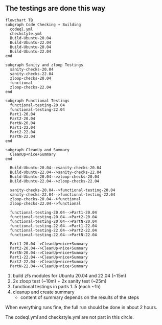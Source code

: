 
## The testings are done this way

```mermaid
flowchart TB
subgraph Code Checking + Building
  codeql.yml
  checkstyle.yml
  Build-Ubuntu-20.04
  Build-Ubuntu-22.04
  Build-Ubuntu-20.04
  Build-Ubuntu-22.04
end

subgraph Sanity and zloop Testings
  sanity-checks-20.04
  sanity-checks-22.04
  zloop-checks-20.04
  functional
  zloop-checks-22.04
end

subgraph Functional Testings
  functional-testing-20.04
  functional-testing-22.04
  Part1-20.04
  Part2-20.04
  PartN-20.04
  Part1-22.04
  Part2-22.04
  PartN-22.04
end

subgraph CleanUp and Summary
  CleanUp+nice+Summary
end

  Build-Ubuntu-20.04-->sanity-checks-20.04
  Build-Ubuntu-22.04-->sanity-checks-22.04
  Build-Ubuntu-20.04-->zloop-checks-20.04
  Build-Ubuntu-22.04-->zloop-checks-22.04

  sanity-checks-20.04-->functional-testing-20.04
  sanity-checks-22.04-->functional-testing-22.04
  zloop-checks-20.04-->functional
  zloop-checks-22.04-->functional

  functional-testing-20.04-->Part1-20.04
  functional-testing-20.04-->Part2-20.04
  functional-testing-20.04-->PartN-20.04
  functional-testing-22.04-->Part1-22.04
  functional-testing-22.04-->Part2-22.04
  functional-testing-22.04-->PartN-22.04

  Part1-20.04-->CleanUp+nice+Summary
  Part2-20.04-->CleanUp+nice+Summary
  PartN-20.04-->CleanUp+nice+Summary
  Part1-22.04-->CleanUp+nice+Summary
  Part2-22.04-->CleanUp+nice+Summary
  PartN-22.04-->CleanUp+nice+Summary
```


1) build zfs modules for Ubuntu 20.04 and 22.04 (~15m)
2) 2x zloop test (~10m) + 2x sanity test (~25m)
3) functional testings in parts 1..5 (each ~1h)
4) cleanup and create summary
   - content of summary depends on the results of the steps

When everything runs fine, the full run should be done in
about 2 hours.

The codeql.yml and checkstyle.yml are not part in this circle.
